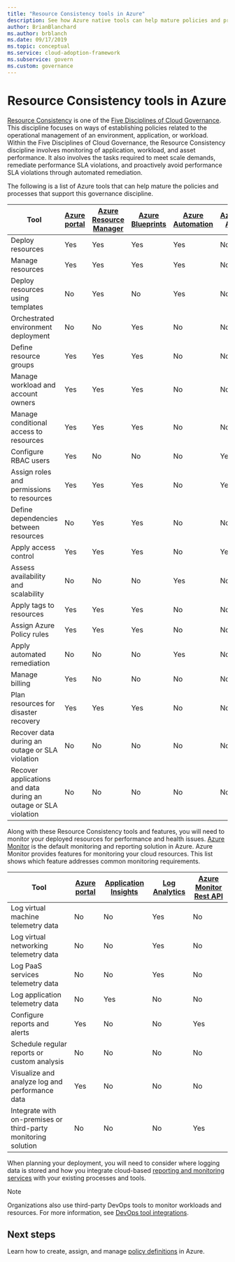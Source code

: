 ```yaml
---
title: "Resource Consistency tools in Azure"
description: See how Azure native tools can help mature policies and processes that support the Resource Consistency governance discipline.
author: BrianBlanchard
ms.author: brblanch
ms.date: 09/17/2019
ms.topic: conceptual
ms.service: cloud-adoption-framework
ms.subservice: govern
ms.custom: governance
---
```


# Resource Consistency tools in Azure

[Resource Consistency](./index.md) is one of the [Five Disciplines of Cloud Governance](../governance-disciplines.md). This discipline focuses on ways of establishing policies related to the operational management of an environment, application, or workload. Within the Five Disciplines of Cloud Governance, the Resource Consistency discipline involves monitoring of application, workload, and asset performance. It also involves the tasks required to meet scale demands, remediate performance SLA violations, and proactively avoid performance SLA violations through automated remediation.

The following is a list of Azure tools that can help mature the policies and processes that support this governance discipline.

| Tool | [Azure portal](https://azure.microsoft.com/features/azure-portal)  | [Azure Resource Manager](https://docs.microsoft.com/azure/azure-resource-manager/resource-group-overview)  | [Azure Blueprints](https://docs.microsoft.com/azure/governance/blueprints/overview) | [Azure Automation](https://docs.microsoft.com/azure/automation/automation-intro) | [Azure AD](https://docs.microsoft.com/azure/active-directory/fundamentals/active-directory-whatis) | [Azure Backup](https://docs.microsoft.com/azure/backup/backup-introduction-to-azure-backup) | [Azure Site Recovery](https://docs.microsoft.com/azure/site-recovery/site-recovery-overview) |
|---------|---------|---------|---------|---------|---------|---------|---------|
| Deploy resources                             | Yes | Yes | Yes | Yes | No  | No | No |
| Manage resources                             | Yes | Yes | Yes | Yes | No  | No | No |
| Deploy resources using templates             | No  | Yes | No  | Yes | No  | No | No |
| Orchestrated environment deployment          | No  | No  | Yes | No  | No  | No | No |
| Define resource groups                       | Yes | Yes | Yes | No  | No  | No | No |
| Manage workload and account owners           | Yes | Yes | Yes | No  | No  | No | No |
| Manage conditional access to resources       | Yes | Yes | Yes | No  | No  | No | No |
| Configure RBAC users                         | Yes | No  | No  | No  | Yes | No | No |
| Assign roles and permissions to resources | Yes | Yes | Yes | No  | Yes | No | No |
| Define dependencies between resources        | No  | Yes | Yes | No  | No  | No | No |
| Apply access control                         | Yes | Yes | Yes | No  | Yes | No | No |
| Assess availability and scalability          | No  | No  | No  | Yes | No  | No | No |
| Apply tags to resources                      | Yes | Yes | Yes | No  | No  | No | No |
| Assign Azure Policy rules                    | Yes | Yes | Yes | No  | No  | No | No |
| Apply automated remediation                  | No  | No  | No  | Yes | No  | No | No |
| Manage billing                               | Yes | No  | No  | No  | No  | No | No |
| Plan resources for disaster recovery         | Yes | Yes | Yes | No  | No  | Yes | Yes |
|Recover data during an outage or SLA violation     | No | No  | No  | No  | No  | Yes | Yes |
|Recover applications and data during an outage or SLA violation     | No | No  | No  | No  | No  | Yes | Yes |

Along with these Resource Consistency tools and features, you will need to monitor your deployed resources for performance and health issues. [Azure Monitor](https://docs.microsoft.com/azure/azure-monitor/overview) is the default monitoring and reporting solution in Azure. Azure Monitor provides features for monitoring your cloud resources. This list shows which feature addresses common monitoring requirements.

| Tool | [Azure portal](https://azure.microsoft.com/features/azure-portal) | [Application Insights](https://docs.microsoft.com/azure/application-insights/app-insights-overview) | [Log Analytics](https://docs.microsoft.com/azure/azure-monitor/log-query/log-query-overview) | [Azure Monitor Rest API](https://docs.microsoft.com/rest/api/monitor) |
|----------------------------------------------------|--------------|----------------------|---------------|------------------------|
| Log virtual machine telemetry data                 | No           | No                   | Yes           | No                     |
| Log virtual networking telemetry data              | No           | No                   | Yes           | No                     |
| Log PaaS services telemetry data                   | No           | No                   | Yes           | No                     |
| Log application telemetry data                     | No           | Yes                  | No            | No                     |
| Configure reports and alerts                       | Yes          | No                   | No            | Yes                    |
| Schedule regular reports or custom analysis        | No           | No                   | No            | No                     |
| Visualize and analyze log and performance data     | Yes          | No                   | No            | No                     |
| Integrate with on-premises or third-party monitoring solution     | No           | No                   | No            | Yes                    |

When planning your deployment, you will need to consider where logging data is stored and how you integrate cloud-based [reporting and monitoring services](../../decision-guides/logging-and-reporting/index.md) with your existing processes and tools.

> [!NOTE]
> Organizations also use third-party DevOps tools to monitor workloads and resources. For more information, see [DevOps tool integrations](https://azure.microsoft.com/products/devops-tool-integrations).

## Next steps

Learn how to create, assign, and manage [policy definitions](https://docs.microsoft.com/azure/governance/policy) in Azure.
